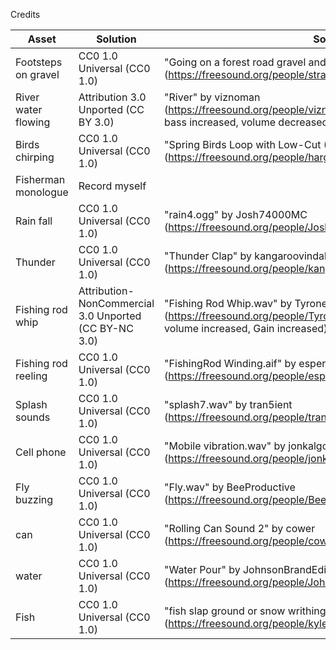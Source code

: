 Credits

Asset | Solution | Source
-- | -- | --
Footsteps on gravel | CC0 1.0 Universal (CC0 1.0) | "Going on a forest road gravel and grass.wav" by straget (https://freesound.org/people/straget/sounds/411206/)
River water flowing | Attribution 3.0 Unported (CC BY 3.0) | "River" by viznoman (https://freesound.org/people/viznoman/sounds/267311/) (Changes: bass increased, volume decreased, reverb increased)
Birds chirping | CC0 1.0 Universal (CC0 1.0) | "Spring Birds Loop with Low-Cut (New Jersey)" by hargissssound (https://freesound.org/people/hargissssound/sounds/345852/)
Fisherman monologue | Record myself | 
Rain fall | CC0 1.0 Universal (CC0 1.0) | "rain4.ogg" by Josh74000MC (https://freesound.org/people/Josh74000MC/sounds/475055/)
Thunder | CC0 1.0 Universal (CC0 1.0) | "Thunder Clap" by kangaroovindaloo (https://freesound.org/people/kangaroovindaloo/sounds/585077/)
Fishing rod whip | Attribution-NonCommercial 3.0 Unported (CC BY-NC 3.0) | "Fishing Rod Whip.wav" by TyroneW (https://freesound.org/people/TyroneW/sounds/326381/) (Changes: volume increased, Gain increased)
Fishing rod reeling | CC0 1.0 Universal (CC0 1.0) | "FishingRod Winding.aif" by esperri (https://freesound.org/people/esperri/sounds/118973/)
Splash sounds | CC0 1.0 Universal (CC0 1.0) | "splash7.wav" by tran5ient (https://freesound.org/people/tran5ient/sounds/190080/)
Cell phone | CC0 1.0 Universal (CC0 1.0) | "Mobile vibration.wav" by jonkalgor (https://freesound.org/people/jonkalgor/sounds/369720/)
Fly buzzing | CC0 1.0 Universal (CC0 1.0) | "Fly.wav" by BeeProductive (https://freesound.org/people/BeeProductive/sounds/395593/)
can | CC0 1.0 Universal (CC0 1.0) | "Rolling Can Sound 2" by cower (https://freesound.org/people/cower/sounds/185370/)
water | CC0 1.0 Universal (CC0 1.0) | "Water Pour" by JohnsonBrandEditing (https://freesound.org/people/JohnsonBrandEditing/sounds/173930/)
Fish | CC0 1.0 Universal (CC0 1.0) | "fish slap ground or snow writhing wet.wav" by kyles (https://freesound.org/people/kyles/sounds/450830/)
